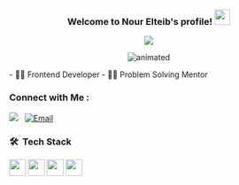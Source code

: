 <h3 align="center">
  Welcome to Nour Elteib's profile!
  <img src="https://media.giphy.com/media/hvRJCLFzcasrR4ia7z/giphy.gif" width="28">
</h3>

<!-- Typing SVG by DenverCoder1 - https://github.com/DenverCoder1/readme-typing-svg -->
<p align="center">
<a href="https://github.com/DenverCoder1/readme-typing-svg">
  <img src="https://readme-typing-svg.herokuapp.com/?lines=Front-end%20web%20developer;Building%20responsive%20websites&font=Fira%20Code&center=true&width=440&height=45&color=f75c7e&vCenter=true&size=22">
</a>


</p> 


<p align="center">
  <img src="https://cubeinfotech.com/wp-content/uploads/2023/05/Artificial-Intelligence-in-Web-Development.gif" alt="animated" />
</p>
- 👩‍💻 Frontend Developer 
- 👩‍💻 Problem Solving Mentor



### Connect with Me :

<a href="https://www.linkedin.com/in/nour-eltieb-539304264/" target="_blank"><img src="https://img.shields.io/badge/Nour%20Eltieb-0077B5?style=for-the-badge&logo=Linkedin&logoColor=white"/></a>&nbsp;&nbsp;
<a href="mailto:nourhan24803@gmail.com">
  <img src="https://img.shields.io/badge/Email-D14836?style=for-the-badge&logo=gmail&logoColor=white" alt="Email"/>
</a>

### 🛠 &nbsp;Tech Stack
<img src="https://img.shields.io/badge/-HTML-05122A?style=flat&logo=HTML5" height="30"/>
<img src="https://img.shields.io/badge/-CSS-05122A?style=flat&logo=CSS3&logoColor=1572B6" height="30"/>
<img src="https://img.shields.io/badge/-JavaScript-05122A?style=flat&logo=javascript" height="30"/>
<img src="https://img.shields.io/badge/-Bootstrap-05122A?style=flat&logo=bootstrap&logoColor=563D7C" height="30"/>


